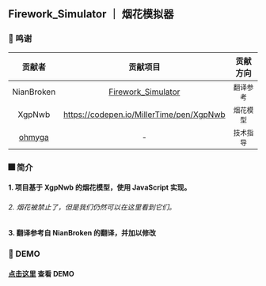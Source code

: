 ## Firework_Simulator ｜ 烟花模拟器
### 🎉 鸣谢
|                 贡献者                  |                                  贡献项目                                  |  贡献方向  |
|:------------------------------------:|:----------------------------------------------------------------------:|:------:|
|              NianBroken              | [Firework_Simulator](https://github.com/NianBroken/Firework_Simulator) | `翻译参考` |
|                XgpNwb                |                https://codepen.io/MillerTime/pen/XgpNwb                | `烟花模型` |
| [ohmyga](https://github.com/bakaomg) |                                   -                                    | `技术指导` |
### 🎆 简介
#### 1. 项目基于 XgpNwb 的烟花模型，使用 JavaScript 实现。
###### 2. 烟花被禁止了，但是我们仍然可以在这里看到它们。
#### 3. 翻译参考自 NianBroken 的翻译，并加以修改
### 🎇 DEMO
#### [点击这里](https://firework.chish.fun) 查看 DEMO
